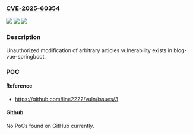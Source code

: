 ### [CVE-2025-60354](https://cve.mitre.org/cgi-bin/cvename.cgi?name=CVE-2025-60354)
![](https://img.shields.io/static/v1?label=Product&message=n%2Fa&color=blue)
![](https://img.shields.io/static/v1?label=Version&message=n%2Fa%20&color=brightgreen)
![](https://img.shields.io/static/v1?label=Vulnerability&message=n%2Fa&color=brightgreen)

### Description

Unauthorized modification of arbitrary articles vulnerability exists in blog-vue-springboot.

### POC

#### Reference
- https://github.com/line2222/vuln/issues/3

#### Github
No PoCs found on GitHub currently.

